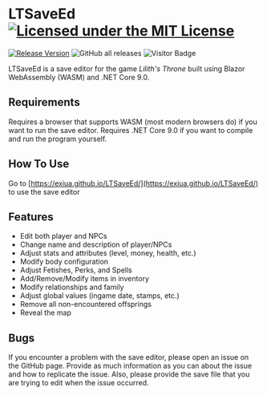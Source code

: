 # LTSaveEd [![Licensed under the MIT License](https://img.shields.io/badge/License-MIT-blue.svg)](https://github.com/Exiua/LTSaveEd/blob/master/LICENSE)
[![Release Version](https://img.shields.io/github/v/release/Exiua/LTSaveEd?include_prereleases)](https://github.com/Exiua/LTSaveEd/releases) ![GitHub all releases](https://img.shields.io/github/downloads/Exiua/LTSaveEd/total) ![Visitor Badge](https://visitor-badge.laobi.icu/badge?page_id=Exiua.LTSaveEd&format=true&query_only=true)

LTSaveEd is a save editor for the game _Lilith's Throne_ built using Blazor WebAssembly (WASM) and .NET Core 9.0.

## Requirements

Requires a browser that supports WASM (most modern browsers do) if you want to run the save editor. Requires .NET Core 9.0
if you want to compile and run the program yourself.

## How To Use

Go to [https://exiua.github.io/LTSaveEd/](https://exiua.github.io/LTSaveEd/) to use the save editor

## Features
- Edit both player and NPCs
- Change name and description of player/NPCs
- Adjust stats and attributes (level, money, health, etc.)
- Modify body configuration
- Adjust Fetishes, Perks, and Spells
- Add/Remove/Modify items in inventory
- Modify relationships and family
- Adjust global values (ingame date, stamps, etc.)
- Remove all non-encountered offsprings
- Reveal the map

## Bugs

If you encounter a problem with the save editor, please open an issue on the GitHub page. Provide as much information as 
you can about the issue and how to replicate the issue. Also, please provide the save file that you are trying to edit 
when the issue occurred.
